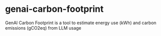 # genai-carbon-footprint
GenAI Carbon Footprint is a tool to estimate energy use (kWh) and carbon emissions (gCO2eq) from LLM usage
